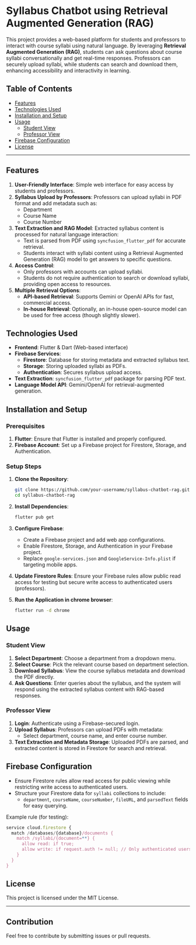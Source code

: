 # Syllabus Chatbot using Retrieval Augmented Generation (RAG)

This project provides a web-based platform for students and professors to interact with course syllabi using natural language. By leveraging **Retrieval Augmented Generation (RAG)**, students can ask questions about course syllabi conversationally and get real-time responses. Professors can securely upload syllabi, while students can search and download them, enhancing accessibility and interactivity in learning.

## Table of Contents

- [Features](#features)
- [Technologies Used](#technologies-used)
- [Installation and Setup](#installation-and-setup)
- [Usage](#usage)
  - [Student View](#student-view)
  - [Professor View](#professor-view)
- [Firebase Configuration](#firebase-configuration)
- [License](#license)

---

## Features

1. **User-Friendly Interface**: Simple web interface for easy access by students and professors.
2. **Syllabus Upload by Professors**: Professors can upload syllabi in PDF format and add metadata such as:
   - Department
   - Course Name
   - Course Number
3. **Text Extraction and RAG Model**: Extracted syllabus content is processed for natural language interaction:
   - Text is parsed from PDF using `syncfusion_flutter_pdf` for accurate retrieval.
   - Students interact with syllabi content using a Retrieval Augmented Generation (RAG) model to get answers to specific questions.
4. **Access Control**:
   - Only professors with accounts can upload syllabi.
   - Students do not require authentication to search or download syllabi, providing open access to resources.
5. **Multiple Retrieval Options**:
   - **API-based Retrieval**: Supports Gemini or OpenAI APIs for fast, commercial access.
   - **In-house Retrieval**: Optionally, an in-house open-source model can be used for free access (though slightly slower).

## Technologies Used

- **Frontend**: Flutter & Dart (Web-based interface)
- **Firebase Services**:
  - **Firestore**: Database for storing metadata and extracted syllabus text.
  - **Storage**: Storing uploaded syllabi as PDFs.
  - **Authentication**: Secures syllabus upload access.
- **Text Extraction**: `syncfusion_flutter_pdf` package for parsing PDF text.
- **Language Model API**: Gemini/OpenAI for retrieval-augmented generation.

## Installation and Setup

### Prerequisites

1. **Flutter**: Ensure that Flutter is installed and properly configured.
2. **Firebase Account**: Set up a Firebase project for Firestore, Storage, and Authentication.

### Setup Steps

1. **Clone the Repository**:
   ```bash
   git clone https://github.com/your-username/syllabus-chatbot-rag.git
   cd syllabus-chatbot-rag
   ```

2. **Install Dependencies**:
   ```bash
   flutter pub get
   ```

3. **Configure Firebase**:
   - Create a Firebase project and add web app configurations.
   - Enable Firestore, Storage, and Authentication in your Firebase project.
   - Replace `google-services.json` and `GoogleService-Info.plist` if targeting mobile apps.

4. **Update Firestore Rules**:
   Ensure your Firebase rules allow public read access for testing but secure write access to authenticated users (professors).

5. **Run the Application in chrome browser**:
   ```bash
   flutter run -d chrome
   ```

## Usage

### Student View

1. **Select Department**: Choose a department from a dropdown menu.
2. **Select Course**: Pick the relevant course based on department selection.
3. **Download Syllabus**: View the course syllabus metadata and download the PDF directly.
4. **Ask Questions**: Enter queries about the syllabus, and the system will respond using the extracted syllabus content with RAG-based responses.

### Professor View

1. **Login**: Authenticate using a Firebase-secured login.
2. **Upload Syllabus**: Professors can upload PDFs with metadata:
   - Select department, course name, and enter course number.
3. **Text Extraction and Metadata Storage**: Uploaded PDFs are parsed, and extracted content is stored in Firestore for search and retrieval.

## Firebase Configuration

- Ensure Firestore rules allow read access for public viewing while restricting write access to authenticated users.
- Structure your Firestore data for `syllabi` collections to include:
  - `department`, `courseName`, `courseNumber`, `fileURL`, and `parsedText` fields for easy querying.
  
Example rule (for testing):
```javascript
service cloud.firestore {
  match /databases/{database}/documents {
    match /syllabi/{document=**} {
      allow read: if true;
      allow write: if request.auth != null; // Only authenticated users can write
    }
  }
}
```

## License

This project is licensed under the MIT License.

---

## Contribution

Feel free to contribute by submitting issues or pull requests.